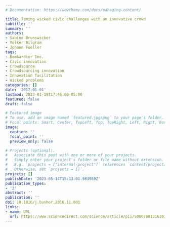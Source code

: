 ```yaml
---
# Documentation: https://wowchemy.com/docs/managing-content/

title: Taming wicked civic challenges with an innovative crowd
subtitle: ''
summary: ''
authors:
- Sabine Brunswicker
- Volker Bilgram
- Johann Fueller
tags:
- Bombardier Inc.
- Civic innovation
- Crowdsource
- Crowdsourcing innovation
- Innovation facilitation
- Wicked problems
categories: []
date: '2017-01-01'
lastmod: 2023-01-19T17:46:00-05:00
featured: false
draft: false

# Featured image
# To use, add an image named `featured.jpg/png` to your page's folder.
# Focal points: Smart, Center, TopLeft, Top, TopRight, Left, Right, BottomLeft, Bottom, BottomRight.
image:
  caption: ''
  focal_point: ''
  preview_only: false

# Projects (optional).
#   Associate this post with one or more of your projects.
#   Simply enter your project's folder or file name without extension.
#   E.g. `projects = ["internal-project"]` references `content/project/deep-learning/index.md`.
#   Otherwise, set `projects = []`.
projects: []
publishDate: '2023-05-14T15:13:01.983989Z'
publication_types:
- '2'
abstract: ''
publication: ''
doi: 10.1016/j.bushor.2016.11.001
links:
- name: URL
  url: https://www.sciencedirect.com/science/article/pii/S0007681316301239
---
```


